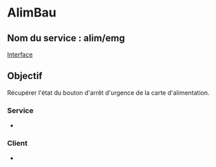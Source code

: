 ﻿# AlimBau

## Nom du service : **alim/emg**
[Interface](AlimBau-Service-Interface.md)

## Objectif
Récupérer l'état du bouton d'arrêt d'urgence de la carte d'alimentation.

### Service
- [](PCB-Alim-Interface-Node.md)

### Client
- 
